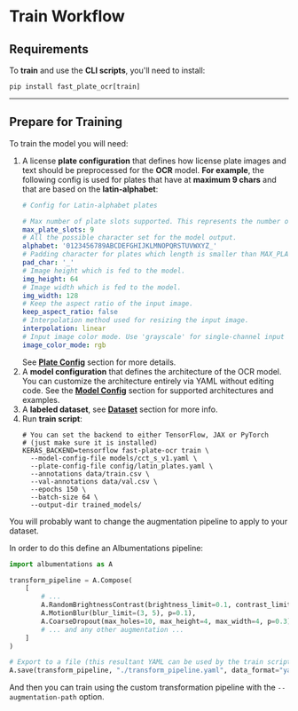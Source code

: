 # Train Workflow

## Requirements

To **train** and use the **CLI scripts**, you'll need to install:

```shell
pip install fast_plate_ocr[train]
```

---

## Prepare for Training

To train the model you will need:

1. A license **plate configuration** that defines how license plate images and text should be preprocessed for the **OCR** model.
   **For example**, the following config is used for plates that have at **maximum 9 chars** and that are based on the **latin-alphabet**:
    ```yaml
    # Config for Latin-alphabet plates

    # Max number of plate slots supported. This represents the number of model classification heads.
    max_plate_slots: 9
    # All the possible character set for the model output.
    alphabet: '0123456789ABCDEFGHIJKLMNOPQRSTUVWXYZ_'
    # Padding character for plates which length is smaller than MAX_PLATE_SLOTS. It should still be present in the alphabet.
    pad_char: '_'
    # Image height which is fed to the model.
    img_height: 64
    # Image width which is fed to the model.
    img_width: 128
    # Keep the aspect ratio of the input image.
    keep_aspect_ratio: false
    # Interpolation method used for resizing the input image.
    interpolation: linear
    # Input image color mode. Use 'grayscale' for single-channel input or 'rgb' for 3-channel input.
    image_color_mode: rgb
    ```
   See [**Plate Config**](config/plate_config.md) section for more details.
2. A **model configuration** that defines the architecture of the OCR model. You can customize the architecture entirely
   via YAML without editing code. See the [**Model Config**](config/model_config.md) section for supported architectures and examples.
3. A **labeled dataset**, see [**Dataset**](dataset.md) section for more info.
4. Run **train script**:
    ```shell
    # You can set the backend to either TensorFlow, JAX or PyTorch
    # (just make sure it is installed)
    KERAS_BACKEND=tensorflow fast-plate-ocr train \
      --model-config-file models/cct_s_v1.yaml \
      --plate-config-file config/latin_plates.yaml \
      --annotations data/train.csv \
      --val-annotations data/val.csv \
      --epochs 150 \
      --batch-size 64 \
      --output-dir trained_models/
    ```

You will probably want to change the augmentation pipeline to apply to your dataset.

In order to do this define an Albumentations pipeline:

```python
import albumentations as A

transform_pipeline = A.Compose(
    [
        # ...
        A.RandomBrightnessContrast(brightness_limit=0.1, contrast_limit=0.1, p=1),
        A.MotionBlur(blur_limit=(3, 5), p=0.1),
        A.CoarseDropout(max_holes=10, max_height=4, max_width=4, p=0.3),
        # ... and any other augmentation ...
    ]
)

# Export to a file (this resultant YAML can be used by the train script)
A.save(transform_pipeline, "./transform_pipeline.yaml", data_format="yaml")
```

And then you can train using the custom transformation pipeline with the `--augmentation-path` option.
